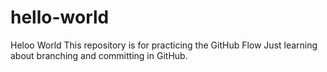 # hello-world
Heloo World
This repository is for practicing the GitHub Flow
Just learning about branching and committing in GitHub.

